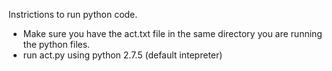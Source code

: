 Instrictions to run python code. 
 - Make sure you have the act.txt file in the same directory you are running the python files.
 - run act.py using python 2.7.5 (default intepreter)
